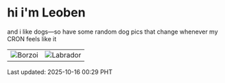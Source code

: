 # hi i'm Leoben

and i like dogs—so have some random dog pics that change whenever my CRON feels like it

|  |  |
|--------|----------|
| ![Borzoi](https://random-dog-vercel.vercel.app/api/random-borzoi?v=1760545766) | ![Labrador](https://random-dog-vercel.vercel.app/api/random-labrador?v=1760545766) |

Last updated: 2025-10-16 00:29 PHT
